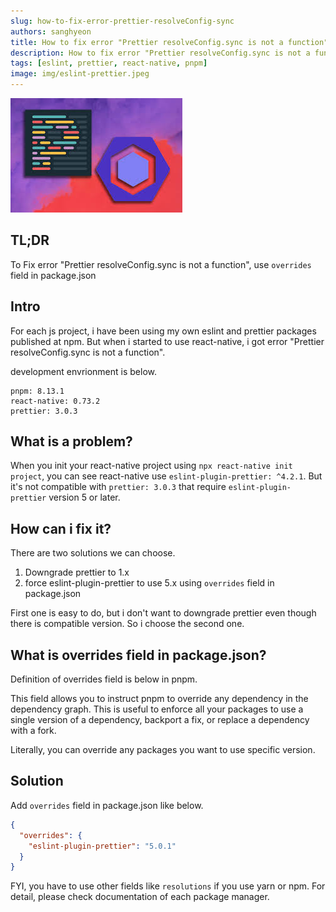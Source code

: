 ```yaml
---
slug: how-to-fix-error-prettier-resolveConfig-sync
authors: sanghyeon
title: How to fix error "Prettier resolveConfig.sync is not a function"
description: How to fix error "Prettier resolveConfig.sync is not a function"
tags: [eslint, prettier, react-native, pnpm]
image: img/eslint-prettier.jpeg
---
```


![Prettier resolveConfig.sync is not a function](../static/img/eslint-prettier.jpeg)

## TL;DR

To Fix error "Prettier resolveConfig.sync is not a function", use `overrides` field in package.json

<!--truncate-->

## Intro

For each js project, i have been using my own eslint and prettier packages published at npm.
But when i started to use react-native, i got error "Prettier resolveConfig.sync is not a function".

development envrionment is below.

```
pnpm: 8.13.1
react-native: 0.73.2
prettier: 3.0.3
```

## What is a problem?

When you init your react-native project using `npx react-native init project`, you can see react-native use `eslint-plugin-prettier: ^4.2.1`.
But it's not compatible with `prettier: 3.0.3` that require `eslint-plugin-prettier` version 5 or later.

## How can i fix it?

There are two solutions we can choose.

1. Downgrade prettier to 1.x
2. force eslint-plugin-prettier to use 5.x using `overrides` field in package.json

First one is easy to do, but i don't want to downgrade prettier even though there is compatible version.
So i choose the second one.

## What is overrides field in package.json?

Definition of overrides field is below in pnpm.

This field allows you to instruct pnpm to override any dependency in the dependency graph.
This is useful to enforce all your packages to use a single version of a dependency, backport a fix, or replace a dependency with a fork.

Literally, you can override any packages you want to use specific version.

## Solution

Add `overrides` field in package.json like below.

```json
{
  "overrides": {
    "eslint-plugin-prettier": "5.0.1"
  }
}
```

FYI, you have to use other fields like `resolutions` if you use yarn or npm.
For detail, please check documentation of each package manager.
